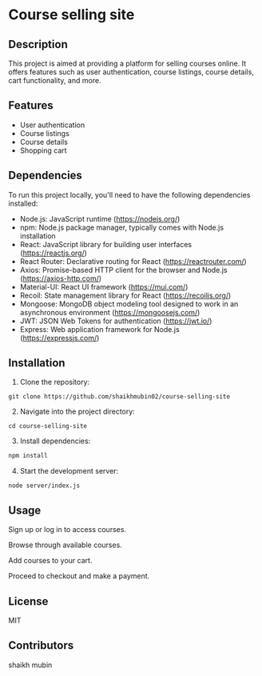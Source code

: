 # Course selling site 


## Description

This project is aimed at providing a platform for selling courses online. It offers features such as user authentication, course listings, course details, cart functionality, and more.

## Features

- User authentication
- Course listings
- Course details
- Shopping cart

## Dependencies

To run this project locally, you'll need to have the following dependencies installed:

- Node.js: JavaScript runtime (https://nodejs.org/)
- npm: Node.js package manager, typically comes with Node.js installation
- React: JavaScript library for building user interfaces (https://reactjs.org/)
- React Router: Declarative routing for React (https://reactrouter.com/)
- Axios: Promise-based HTTP client for the browser and Node.js (https://axios-http.com/)
- Material-UI: React UI framework (https://mui.com/)
- Recoil: State management library for React (https://recoiljs.org/)
- Mongoose: MongoDB object modeling tool designed to work in an asynchronous environment (https://mongoosejs.com/)
- JWT: JSON Web Tokens for authentication (https://jwt.io/)
- Express: Web application framework for Node.js (https://expressjs.com/) 

## Installation

1. Clone the repository: 

```base
git clone https://github.com/shaikhmubin02/course-selling-site
```
2. Navigate into the project directory: 

```base
cd course-selling-site
```
3. Install dependencies: 

```bash
npm install
```
4. Start the development server: 

```base
node server/index.js
```
## Usage

Sign up or log in to access courses.

Browse through available courses.

Add courses to your cart.

Proceed to checkout and make a payment.

## License

MIT 

## Contributors

shaikh mubin